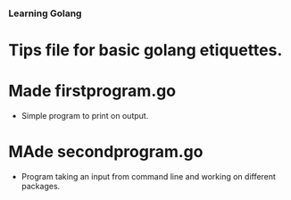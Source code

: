### Learning Golang

# Tips file for basic golang etiquettes.

# Made firstprogram.go
- Simple program to print on output.

# MAde secondprogram.go
- Program taking an input from command line and working on different packages.

